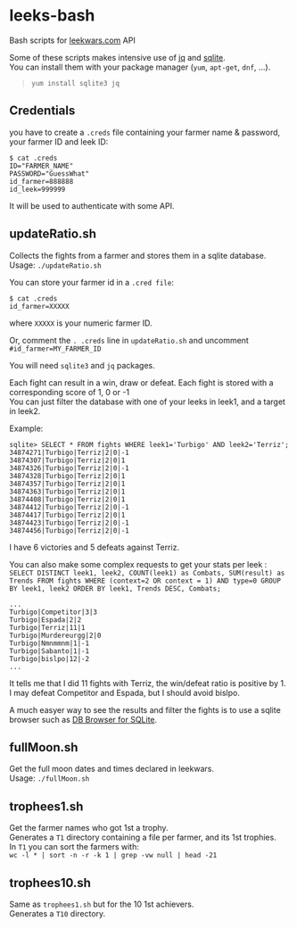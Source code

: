 # leeks-bash
Bash scripts for [leekwars.com](https://leekwars.com/) API  

Some of these scripts makes intensive use of [jq](https://stedolan.github.io/jq/) and [sqlite](https://www.sqlite.org/index.html).  
You can install them with your package manager (`yum`, `apt-get`, `dnf`, ...).

> `yum install sqlite3 jq`

## Credentials
you have to create a `.creds` file containing your farmer name & password, your farmer ID and leek ID:
```
$ cat .creds
ID="FARMER_NAME"
PASSWORD="GuessWhat"
id_farmer=888888
id_leek=999999
```
It will be used to authenticate with some API.


## updateRatio.sh
Collects the fights from a farmer and stores them in a sqlite database.  
Usage: `./updateRatio.sh`

You can store your farmer id in a `.cred file`:
```
$ cat .creds
id_farmer=XXXXX
```
where `XXXXX` is your numeric farmer ID.

Or, comment the `. .creds` line in  `updateRatio.sh` 
and uncomment `#id_farmer=MY_FARMER_ID`

You will need `sqlite3` and `jq` packages.  

Each fight can result in a win, draw or defeat. Each fight is stored with a corresponding score of 1, 0 or -1  
You can just filter the database with one of your leeks in leek1, and a target in leek2.

Example:
```
sqlite> SELECT * FROM fights WHERE leek1='Turbigo' AND leek2='Terriz';
34874271|Turbigo|Terriz|2|0|-1
34874307|Turbigo|Terriz|2|0|1
34874326|Turbigo|Terriz|2|0|-1
34874328|Turbigo|Terriz|2|0|1
34874357|Turbigo|Terriz|2|0|1
34874363|Turbigo|Terriz|2|0|1
34874408|Turbigo|Terriz|2|0|1
34874412|Turbigo|Terriz|2|0|-1
34874417|Turbigo|Terriz|2|0|1
34874423|Turbigo|Terriz|2|0|-1
34874456|Turbigo|Terriz|2|0|-1
```
I have 6 victories and 5 defeats against Terriz.

You can also make some complex requests to get your stats per leek :  
`SELECT DISTINCT leek1, leek2, COUNT(leek1) as Combats, SUM(result) as Trends FROM fights WHERE (context=2 OR context = 1) AND type=0 GROUP BY leek1, leek2 ORDER BY leek1, Trends DESC, Combats;`

```
...
Turbigo|Competitor|3|3
Turbigo|Espada|2|2
Turbigo|Terriz|11|1
Turbigo|Murdereurgg|2|0
Turbigo|Nmnmmnm|1|-1
Turbigo|Sabanto|1|-1
Turbigo|bislpo|12|-2
...
```

It tells me that I did 11 fights with Terriz, the win/defeat ratio is positive by 1.  
I may defeat Competitor and Espada, but I should avoid bislpo.

A much easyer way to see the results and filter the fights is to use a sqlite browser such as [DB Browser for SQLite](https://sqlitebrowser.org/).


## fullMoon.sh
Get the full moon dates and times declared in leekwars.  
Usage: `./fullMoon.sh`


## trophees1.sh
Get the farmer names who got 1st a trophy.  
Generates a `T1` directory containing a file per farmer, and its 1st trophies.  
In `T1` you can sort the farmers with:  
`wc -l * | sort -n -r -k 1 | grep -vw null | head -21`


## trophees10.sh
Same as `trophees1.sh` but for the 10 1st achievers.  
Generates a `T10` directory.


